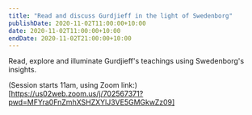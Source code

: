 ```yaml
---
title: "Read and discuss Gurdjieff in the light of Swedenborg"
publishDate: 2020-11-02T11:00:00+10:00
date: 2020-11-02T11:00:00+10:00
endDate: 2020-11-02T21:00:00+10:00
---
```


Read, explore and illuminate Gurdjieff's teachings using Swedenborg's insights.

(Session starts 11am, using Zoom link:)[https://us02web.zoom.us/j/702567371?pwd=MFYra0FnZmhXSHZXYlJ3VE5GMGkwZz09]